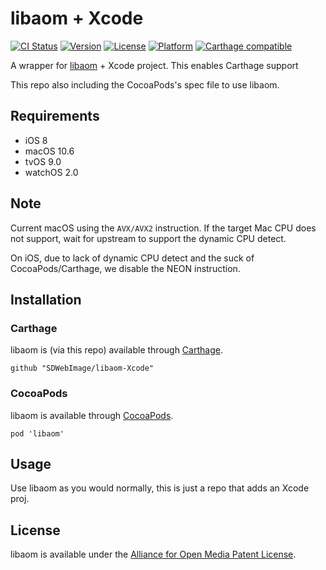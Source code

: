 # libaom + Xcode

[![CI Status](http://img.shields.io/travis/SDWebImage/libaom-Xcode.svg?style=flat)](https://travis-ci.org/SDWebImage/libaom-Xcode)
[![Version](https://img.shields.io/cocoapods/v/libaom.svg?style=flat)](http://cocoapods.org/pods/libaom)
[![License](https://img.shields.io/cocoapods/l/libaom.svg?style=flat)](http://cocoapods.org/pods/libaom)
[![Platform](https://img.shields.io/cocoapods/p/libaom.svg?style=flat)](http://cocoapods.org/pods/libaom)
[![Carthage compatible](https://img.shields.io/badge/Carthage-compatible-4BC51D.svg?style=flat)](https://github.com/SDWebImage/libaom-Xcode)

A wrapper for [libaom](https://aomedia.googlesource.com/aom/) + Xcode project.
This enables Carthage support

This repo also including the CocoaPods's spec file to use libaom.

## Requirements

+ iOS 8
+ macOS 10.6
+ tvOS 9.0
+ watchOS 2.0

## Note
Current macOS using the `AVX/AVX2` instruction. If the target Mac CPU does not support, wait for upstream to support the dynamic CPU detect.

On iOS, due to lack of dynamic CPU detect and the suck of CocoaPods/Carthage, we disable the NEON instruction.

## Installation

### Carthage

libaom is (via this repo) available through [Carthage](https://github.com/Carthage/Carthage).

```
github "SDWebImage/libaom-Xcode"
```

### CocoaPods

libaom is available through [CocoaPods](https://github.com/CocoaPods/CocoaPods).

```
pod 'libaom'
```

## Usage

Use libaom as you would normally, this is just a repo that adds an Xcode proj.

## License

libaom is available under the [Alliance for Open Media Patent License](https://aomedia.org/license/software-license/).


